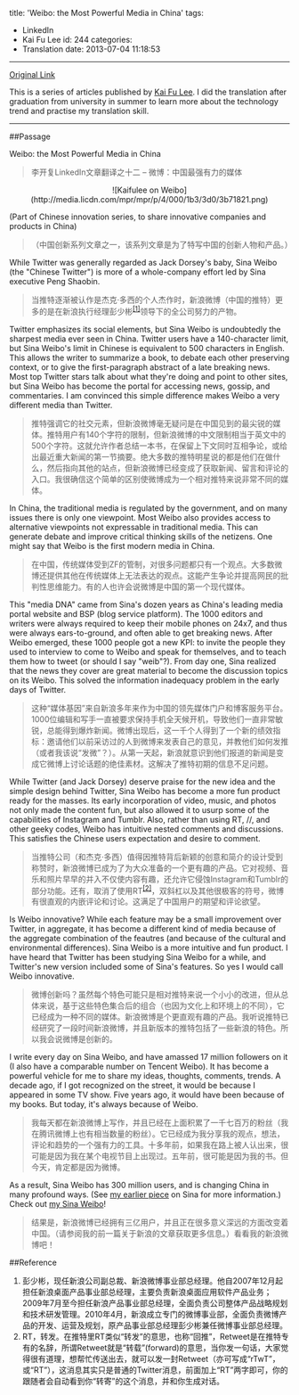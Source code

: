 title: 'Weibo: the Most Powerful Media in China'
tags:
  - LinkedIn
  - Kai Fu Lee
id: 244
categories:
  - Translation
date: 2013-07-04 11:18:53
---
[Original Link](https://www.linkedin.com/today/post/article/20121025152902-416648-weibo-the-most-powerful-media-in-china)

This is a series of articles published by [Kai Fu Lee](https://www.linkedin.com/profile/view?id=416648&authType=name&authToken=GZNe&ref=CONTENT&goback=%2Empd2_*1_*1_*1_*1_*1_*1_20121002150727*5416648*5the*5chinese*5user*5is*5more*5like*5you*5than*5you*5think&trk=mp-ph-pn). I did the translation after graduation from university in summer to learn more about the technology trend and practise my translation skill.

---
##Passage

Weibo: the Most Powerful Media in China
>李开复LinkedIn文章翻译之十二 – 微博：中国最强有力的媒体

<center>![Kaifulee on Weibo](http://media.licdn.com/mpr/mpr/p/4/000/1b3/3d0/3b71821.png)</center>

(Part of Chinese innovation series, to share innovative companies and products in China)
>（中国创新系列文章之一，该系列文章是为了特写中国的创新人物和产品。）

While Twitter was generally regarded as Jack Dorsey's baby, Sina Weibo (the "Chinese Twitter") is more of a whole-company effort led by Sina executive Peng Shaobin.
>当推特逐渐被认作是杰克·多西的个人杰作时，新浪微博（中国的推特）更多的是在新浪执行经理彭少彬<sup>[[1]](#Reference)</sup>领导下的全公司努力的产物。

Twitter emphasizes its social elements, but Sina Weibo is undoubtedly the sharpest media ever seen in China. Twitter users have a 140-character limit, but Sina Weibo's limit in Chinese is equivalent to 500 characters in English. This allows the writer to summarize a book, to debate each other preserving context, or to give the first-paragraph abstract of a late breaking news. Most top Twitter stars talk about what they're doing and point to other sites, but Sina Weibo has become the portal for accessing news, gossip, and commentaries. I am convinced this simple difference makes Weibo a very different media than Twitter.
>推特强调它的社交元素，但新浪微博毫无疑问是在中国见到的最尖锐的媒体。推特用户有140个字符的限制，但新浪微博的中文限制相当于英文中的500个字符。这就允许作者总结一本书，在保留上下文同时互相争论，或给出最近重大新闻的第一节摘要。绝大多数的推特明星说的都是他们在做什么，然后指向其他的站点，但新浪微博已经变成了获取新闻、留言和评论的入口。我很确信这个简单的区别使微博成为一个相对推特来说非常不同的媒体。

In China, the traditional media is regulated by the government, and on many issues there is only one viewpoint. Most Weibo also provides access to alternative viewpoints not expressable in traditional media. This can generate debate and improve critical thinking skills of the netizens. One might say that Weibo is the first modern media in China.
>在中国，传统媒体受到ZF的管制，对很多问题都只有一个观点。大多数微博还提供其他在传统媒体上无法表达的观点。这能产生争论并提高网民的批判性思维能力。有的人也许会说微博是中国的第一个现代媒体。

This "media DNA" came from Sina's dozen years as China's leading media portal website and BSP (blog service platform). The 1000 editors and writers were always required to keep their mobile phones on 24x7, and thus were always ears-to-ground, and often able to get breaking news. After Weibo emerged, these 1000 people got a new KPI: to invite the people they used to interview to come to Weibo and speak for themselves, and to teach them how to tweet (or should I say "weib"?). From day one, Sina realized that the news they cover are great material to become the discussion topics on its Weibo. This solved the information inadequacy problem in the early days of Twitter.
>这种“媒体基因”来自新浪多年来作为中国的领先媒体门户和博客服务平台。1000位编辑和写手一直被要求保持手机全天候开机，导致他们一直非常敏锐，总能得到爆炸新闻。微博出现后，这一千个人得到了一个新的绩效指标：邀请他们以前采访过的人到微博来发表自己的意见，并教他们如何发推（或者我该说“发微”？）。从第一天起，新浪就意识到他们报道的新闻是变成它微博上讨论话题的绝佳素材。这解决了推特初期的信息不足问题。

While Twitter (and Jack Dorsey) deserve praise for the new idea and the simple design behind Twitter, Sina Weibo has become a more fun product ready for the masses. Its early incorporation of video, music, and photos not only made the content fun, but also allowed it to usurp some of the capabilities of Instagram and Tumblr. Also, rather than using RT, //, and other geeky codes, Weibo has intuitive nested comments and discussions. This satisfies the Chinese users expectation and desire to comment.
>当推特公司（和杰克·多西）值得因推特背后新颖的创意和简介的设计受到称赞时，新浪微博已成为了为大众准备的一个更有趣的产品。它对视频、音乐和照片早早的并入不仅使内容有趣，还允许它侵蚀Instagram和Tumblr的部分功能。还有，取消了使用RT<sup>[[2]](#Reference)</sup>，双斜杠以及其他很极客的符号，微博有很直观的内嵌评论和讨论。这满足了中国用户的期望和评论欲望。

Is Weibo innovative? While each feature may be a small improvement over Twitter, in aggregate, it has become a different kind of media because of the aggregate combination of the feautres (and because of the cultural and environmental differences). Sina Weibo is a more intuitive and fun product. I have heard that Twitter has been studying Sina Weibo for a while, and Twitter's new version included some of Sina's features. So yes I would call Weibo innovative.
>微博创新吗？虽然每个特色可能只是相对推特来说一个小小的改进，但从总体来说，基于这些特色集合后的组合（也因为文化上和环境上的不同），它已经成为一种不同的媒体。新浪微博是个更直观有趣的产品。我听说推特已经研究了一段时间新浪微博，并且新版本的推特包括了一些新浪的特色。所以我会说微博是创新的。

I write every day on Sina Weibo, and have amassed 17 million followers on it (I also have a comparable number on Tencent Weibo). It has become a powerful vehicle for me to share my ideas, thoughts, comments, trends. A decade ago, if I got recognized on the street, it would be because I appeared in some TV show. Five years ago, it would have been because of my books. But today, it's always because of Weibo.
>我每天都在新浪微博上写作，并且已经在上面积累了一千七百万的粉丝（我在腾讯微博上也有相当数量的粉丝）。它已经成为我分享我的观点，想法，评论和趋势的一个强有力的工具。十多年前，如果我在路上被人认出来，很可能是因为我在某个电视节目上出现过。五年前，很可能是因为我的书。但今天，肯定都是因为微博。

As a result, Sina Weibo has 300 million users, and is changing China in many profound ways. (See [my earlier piece](http://www.linkedin.com/today/post/article/20121002122222-416648-why-weibo-technology-will-change-china) on Sina for more information.) Check out [my Sina Weibo](http://weibo.com/1197161814/profile?topnav=1&amp;wvr=5)!
>结果是，新浪微博已经拥有三亿用户，并且正在很多意义深远的方面改变着中国。（请参阅我的前一篇关于新浪的文章获取更多信息。）看看我的新浪微博吧！

##Reference
1.  彭少彬，现任新浪公司副总裁、新浪微博事业部总经理。他自2007年12月起担任新浪桌面产品事业部总经理，主要负责新浪桌面应用软件产品业务；2009年7月至今担任新浪产品事业部总经理，全面负责公司整体产品战略规划和技术研发管理。2010年4月，新浪成立专门的微博事业部，全面负责微博产品的开发、运营及规划，原产品事业部总经理彭少彬兼任微博事业部总经理。
2.  RT，转发。在推特里RT类似“转发”的意思，也称“回推”，Retweet是在推特专有的名辞，所谓Retweet就是“转载”(forward)的意思，当你发一句话，大家觉得很有道理，想帮忙传送出去，就可以发一封Retweet（亦可写成“rTwT”，或“RT”），这消息其实只是普通的Twitter消息，前面加上“RT”两字即可，你的跟随者会自动看到你“转寄”的这个消息，并和你生成对话。
